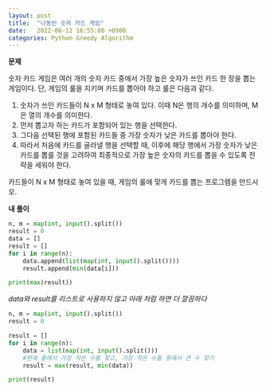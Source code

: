 ```yaml
---
layout: post
title:  "나동빈 숫자 카드 게임"
date:   2022-06-12 16:55:00 +0900
categories: Python Greedy Algorithm
---
```


__문제__

숫자 카드 게임은 여러 개의 숫자 카드 중에서 가장 높은 숫자가 쓰인 카드 한 장을 뽑는 게임이다. 단, 게임의 룰을 지키며 카드를 뽑아야 하고 룰은 다음과 같다.

1. 숫자가 쓰인 카드들이 N x M 형태로 놓여 있다.  이때 N은 행의 개수를 의미하며, M은 열의 개수를 의미한다.
2. 먼저 뽑고자 하는 카드가 포함되어 있는 행을 선택한다.
3. 그다음 선택된 행에 포함된 카드들 중 가장 숫자가 낮은 카드를 뽑아야 한다.
4. 따라서 처음에 카드를 골라낼 행을 선택할 때, 이후에 해당 행에서 가장 숫자가 낮은 카드를 뽑를 것을 고려하여 최종적으로 가장 높은 숫자의 카드를 뽑을 수 있도록 전략을 세워야 한다.

카드들이 N x M 형태로 놓여 있을 때, 게임의 룰에 맞게 카드를 뽑는 프로그램을 만드시오.

__내 풀이__
```python
n, m = map(int, input().split())
result = 0
data = []
result = []
for i in range(n):
    data.append(list(map(int, input().split())))
    result.append(min(data[i]))

print(max(result))
```
_data와 result를 리스트로 사용하지 않고 아래 처럼 하면 더 깔끔하다_

```python
n, m = map(int, input().split())
result = 0

result = []
for i in range(n):
    data = list(map(int, input().split()))
    #현재 줄에서 가장 작은 수를 찾고, 가장 작은 수들 중에서 큰 수 찾기
    result = max(result, min(data))

print(result)
```